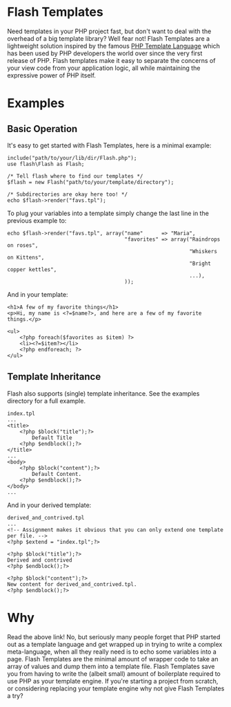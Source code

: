Flash Templates
===============

Need templates in your PHP project fast, but don't want to deal with
the overhead of a big template library?  Well fear not!  Flash
Templates are a lightweight solution inspired by the famous [PHP
Template Language](http://phptemplatinglanguage.com/) which has been
used by PHP developers the world over since the very first release of
PHP.  Flash templates make it easy to separate the concerns of your
view code from your application logic, all while maintaining the
expressive power of PHP itself.

Examples
========

Basic Operation
---------------

It's easy to get started with Flash Templates, here is a minimal
example:

    include("path/to/your/lib/dir/Flash.php");
    use flash\Flash as Flash;

    /* Tell flash where to find our templates */
    $flash = new Flash("path/to/your/template/directory");

    /* Subdirectories are okay here too! */
    echo $flash->render("favs.tpl");

To plug your variables into a template simply change the last line in
the previous example to:

    echo $flash->render("favs.tpl", array("name"      => "Maria",
                                          "favorites" => array("Raindrops on roses",
                                                               "Whiskers on Kittens",
                                                               "Bright copper kettles",
                                                               ...),
                                          ));

And in your template:

    <h1>A few of my favorite things</h1>
    <p>Hi, my name is <?=$name?>, and here are a few of my favorite things.</p>
    
    <ul>
        <?php foreach($favorites as $item) ?>
        <li><?=$item?></li>
        <?php endforeach; ?>
    </ul>

Template Inheritance
--------------------

Flash also supports (single) template inheritance.  See the examples
directory for a full example.

    index.tpl
    ...
    <title>
        <?php $block("title");?>
            Default Title
        <?php $endblock();?>
    </title>
    ...
    <body>
        <?php $block("content");?>
            Default Content.
        <?php $endblock();?>
    </body>
    ...

And in your derived template:

    derived_and_contrived.tpl
    ...
    <!-- Assignment makes it obvious that you can only extend one template per file. -->
    <?php $extend = "index.tpl";?>
    
    <?php $block("title");?>
    Derived and contrived
    <?php $endblock();?>

    <?php $block("content");?>
    New content for derived_and_contrived.tpl.
    <?php $endblock();?>

Why
===

Read the above link!  No, but seriously many people forget that PHP
started out as a template language and get wrapped up in trying to
write a complex meta-language, when all they really need is to echo
some variables into a page.  Flash Templates are the minimal amount of
wrapper code to take an array of values and dump them into a template
file.  Flash Templates save you from having to write the (albeit
small) amount of boilerplate required to use PHP as your template
engine.  If you're starting a project from scratch, or considering
replacing your template engine why not give Flash Templates a try?